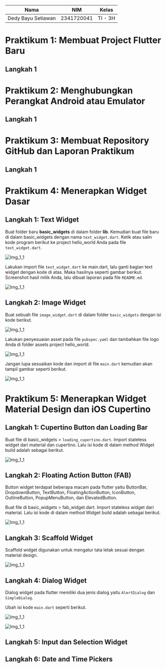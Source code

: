| Nama               | NIM        | Kelas   |
| -------------------- | ------------ | --------- |
| Dedy Bayu Setiawan | 2341720041 | TI - 3H |



# Praktikum 1: Membuat Project Flutter Baru

## Langkah 1

# Praktikum 2: Menghubungkan Perangkat Android atau Emulator

## Langkah 1

# Praktikum 3: Membuat Repository GitHub dan Laporan Praktikum

## Langkah 1

# Praktikum 4: Menerapkan Widget Dasar

## Langkah 1: Text Widget

Buat folder baru **basic_widgets** di dalam folder **lib**. Kemudian buat file baru di dalam basic_widgets dengan nama ```text_widget.dart```. Ketik atau salin kode program berikut ke project hello_world Anda pada file ```text_widget.dart```.

![Img_1_1](img/Screenshot_4_1_1.png)

Lakukan import file ```text_widget.dart``` ke main.dart, lalu ganti bagian text widget dengan kode di atas. Maka hasilnya seperti gambar berikut. Screenshot hasil milik Anda, lalu dibuat laporan pada file ```README.md```.

![Img_1_1](img/Screenshot_4_1_2.png)


## Langkah 2: Image Widget

Buat sebuah file ```image_widget.dart``` di dalam folder ```basic_widgets``` dengan isi kode berikut.

![Img_1_1](img/Screenshot_4_2_1.png)

Lakukan penyesuaian asset pada file ```pubspec.yaml``` dan tambahkan file logo Anda di folder assets project hello_world.

![Img_1_1](img/Screenshot_4_2_2.png)

Jangan lupa sesuaikan kode dan import di file ```main.dart``` kemudian akan tampil gambar seperti berikut.

![Img_1_1](img/Screenshot_4_2_3.png)


# Praktikum 5: Menerapkan Widget Material Design dan iOS Cupertino

## Langkah 1: Cupertino Button dan Loading Bar
Buat file di basic_widgets > ```loading_cupertino.dart```. Import stateless widget dari material dan cupertino. Lalu isi kode di dalam method Widget build adalah sebagai berikut.

![Img_1_1](img/Screenshot_5_1_1.png)


## Langkah 2: Floating Action Button (FAB)
Button widget terdapat beberapa macam pada flutter yaitu ButtonBar, DropdownButton, TextButton, FloatingActionButton, IconButton, OutlineButton, PopupMenuButton, dan ElevatedButton.

Buat file di basic_widgets > fab_widget.dart. Import stateless widget dari material. Lalu isi kode di dalam method Widget build adalah sebagai berikut.

![Img_1_1](img/Screenshot_5_2_1.png)


## Langkah 3: Scaffold Widget
Scaffold widget digunakan untuk mengatur tata letak sesuai dengan material design.

![Img_1_1](img/Screenshot_5_3_1.png)


## Langkah 4: Dialog Widget
Dialog widget pada flutter memiliki dua jenis dialog yaitu ```AlertDialog``` dan ```SimpleDialog```.

Ubah isi kode ```main.dart``` seperti berikut.

![Img_1_1](img/Screenshot_5_4_1.png)

![Img_1_1](img/Screenshot_5_4_2.png)


## Langkah 5: Input dan Selection Widget

## Langkah 6: Date and Time Pickers
